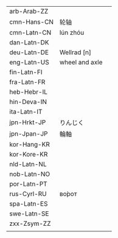 | | | |
|-|-|-|
| arb-Arab-ZZ |  |  |
| cmn-Hans-CN | 轮轴 |  |
| cmn-Latn-CN | lún zhóu |  |
| dan-Latn-DK |  |  |
| deu-Latn-DE | Wellrad [n] |  |
| eng-Latn-US | wheel and axle |  |
| fin-Latn-FI |  |  |
| fra-Latn-FR |  |  |
| heb-Hebr-IL |  |  |
| hin-Deva-IN |  |  |
| ita-Latn-IT |  |  |
| jpn-Hrkt-JP | りんじく |  |
| jpn-Jpan-JP | 輪軸 |  |
| kor-Hang-KR |  |  |
| kor-Kore-KR |  |  |
| nld-Latn-NL |  |  |
| nob-Latn-NO |  |  |
| por-Latn-PT |  |  |
| rus-Cyrl-RU | во́рот |  |
| spa-Latn-ES |  |  |
| swe-Latn-SE |  |  |
| zxx-Zsym-ZZ |  |  |
|  |  |  |
